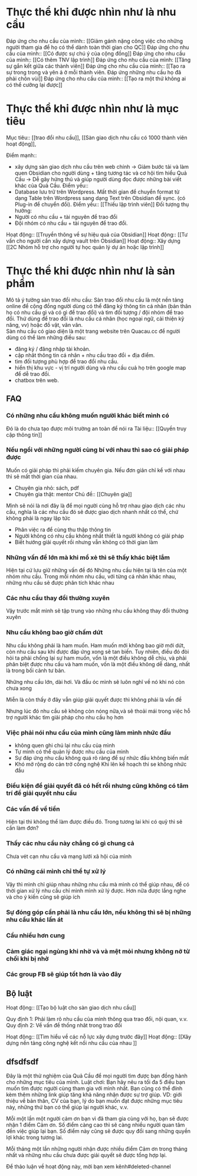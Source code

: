 # Thực thể khi được nhìn như là nhu cầu
Đáp ứng cho nhu cầu của mình:: [[Giảm gánh nặng công việc cho những người tham gia để họ có thể dành toàn thời gian cho QC]]
Đáp ứng cho nhu cầu của mình:: [[Có được sự chú ý của cộng đồng]]
Đáp ứng cho nhu cầu của mình:: [[Có thêm TNV lập trình]]
Đáp ứng cho nhu cầu của mình: [[Tăng sự gắn kết giữa các thành viên]]
Đáp ứng cho nhu cầu của mình:: [[Tạo ra sự trong trong và yên ả ở mỗi thành viên. Đáp ứng những nhu cầu họ đã phải chôn vùi]]
Đáp ứng cho nhu cầu của mình:: [[Tạo ra một thứ không ai có thể cưỡng lại được]]

# Thực thể khi được nhìn như là mục tiêu
Mục tiêu:: [[trao đổi nhu cầu]], [[Sàn giao dịch nhu cầu có 1000 thành viên hoạt động]], 

Điểm mạnh:: 
- xây dựng sàn giao dịch nhu cầu trên web chính → Giảm bước tải và làm quen Obsidian cho người dùng + tăng tương tác và cơ hội tìm hiểu Quả Cầu → Dễ gây hứng thú và giúp người dùng đọc được những bài viết khác của Quả Cầu.
Điểm yếu::
- Database lưu trữ trên Wordpress. Mất thời gian để chuyển format từ dạng Table trên Wordpress sang dạng Text trên Obsidian để sync. (có Plug-in để chuyển đổi). 
Điểm yếu:: [[Thiếu lập trình viên]]
Đối tượng thụ hưởng: 
- Người có nhu cầu + tài nguyên để trao đổi
- Đội nhóm có nhu cầu + tài nguyên để trao đổi.

Hoạt động:: [[Truyền thông về sự hiệu quả của Obsidian]]
Hoạt động:: [[Tư vấn cho người cần xây dựng vault trên Obsidian]]
Hoạt động:: Xây dựng [[2C Nhóm hỗ trợ cho người tự học quản lý dự án hoặc lập trình]]

# Thực thể khi được nhìn như là sản phẩm
Mô tả ý tưởng sàn trao đổi nhu cầu:
Sàn trao đổi nhu cầu là một nền tảng online để cộng đồng người dùng có thể đăng ký thông tin cá nhân (bản thân họ có nhu cầu gì và có gì để trao đổi) và tìm đối tượng / đội nhóm để trao đổi. Thứ dùng để trao đổi là nhu cầu cá nhân (học ngoại ngữ, cải thiện kỹ năng, vv) hoặc đồ vật, vân vân.  
Sàn nhu cầu có giao diện là một trang website trên Quacau.cc để người dùng có thể làm những điều sau:
- đăng ký / đăng nhập tài khoản.
- cập nhât thông tin cá nhân + nhu cầu trao đổi + địa điểm.
- tìm đối tượng phù hợp để trao đổi nhu cầu.
- hiển thị khu vực - vị trí người dùng và nhu cầu cuả họ trên google map để dễ trao đổi.
- chatbox trên web.

## FAQ
### Có những nhu cầu không muốn người khác biết mình có
Đó là do chưa tạo được môi trường an toàn để nói ra
Tài liệu:: [[Quyền truy cập thông tin]]
### Nếu ngồi với những người cùng bí với nhau thì sao có giải pháp được
Muốn có giải pháp thì phải kiếm chuyên gia. Nếu đơn giản chỉ kể với nhau thì sẽ mất thời gian của nhau. 

- Chuyên gia nhỏ: sách, pdf
- Chuyên gia thật: mentor
Chủ đề:: [[Chuyên gia]]

Mình sẽ nói là nơi đây là để mọi người cùng hỗ trợ nhau giao dịch các nhu cầu, nghĩa là các nhu cầu đó sẽ được giao dịch nhanh nhất có thể, chứ không phải là ngay lập tức

- Phân việc ra để cùng thu thập thông tin
- Người không có nhu cầu không nhất thiết là người không có giải pháp
- Biết hướng giải quyết rồi nhưng vẫn không có thời gian làm

### Những vấn đề lớn mà khi mổ xẻ thì sẽ thấy khác biệt lắm
Hiện tại cứ lưu giữ những vấn đề đó 
Những nhu cầu hiện tại là tên của một nhóm nhu cầu. Trong mỗi nhóm nhu cầu, với từng cá nhân khác nhau, những nhu cầu sẽ được phân tích khác nhau

### Các nhu cầu thay đổi thường xuyên
Vậy trước mắt mình sẽ tập trung vào những nhu cầu không thay đổi thường xuyên

### Nhu cầu không bao giờ chấm dứt
Nhu cầu không phải là ham muốn. Ham muốn mới không bao giờ mới dứt, còn nhu cầu sau khi được đáp ứng xong sẽ tan biến. Tuy nhiên, điều đó đòi hỏi ta phải chống lại sự ham muốn, vốn là một điều không dễ chịu, và phải phân biệt được nhu cầu và ham muốn, vốn là một điều không dễ dàng, nhất là trong bối cảnh tư bản.

Những nhu cầu lớn, dài hơi. Và đầu óc mình sẽ luôn nghĩ về nó khi nó còn chưa xong

Miễn là còn thấy ở đây vẫn giúp giải quyết được thì không phải là vấn đề

Nhưng lúc đó nhu cầu sẽ không còn nóng nữa,và sẽ thoải mái trong việc hỗ trợ người khác tìm giải pháp cho nhu cầu họ hơn
### Việc phải nói nhu cầu của mình cũng làm mình nhức đầu
- không quen ghi chú lại nhu cầu của mình
- Tự mình có thể quản lý được nhu cầu của mình
- Sự đáp ứng nhu cầu không quá rõ ràng để sự nhức đầu không biến mất
- Khó mở rộng do cản trở công nghệ
Khi lên kế hoạch thi se không nhức đầu

### Điều kiện để giải quyết đã có hết rồi nhưng cũng không có tâm trí để giải quyết nhu cầu

### Các vấn đề về tiền
Hiện tại thì không thể làm được điều đó. Trong tương lai khi có quỹ thì sẽ cần làm đơn? 

### Thấy các nhu cầu này chẳng có gì chung cả
Chưa vét cạn nhu cầu và mạng lưới xã hội của mình

### Có những cái mình chỉ thể tự xử lý
Vậy thì mình chỉ giúp nhau những nhu cầu mà mình có thể giúp nhau, để có thời gian xử lý nhu cầu chỉ mình mình xử lý được. Hơn nữa được lắng nghe và cho ý kiến cũng sẽ giúp ích

### Sự đóng góp cần phải là nhu cầu lớn, nếu không thì sẽ bị những nhu cầu khác lấn át


### Cầu nhiều hơn cung

### Cảm giác ngại ngùng khi nhờ vả và mệt mỏi nhưng không nỡ từ chối khi bị nhờ

### Các group FB sẽ giúp tốt hơn là vào đây

## Bộ luật
Hoạt động:: [[Tạo bộ luật cho sàn giao dịch nhu cầu]]

Quy định 1: Phải làm rõ nhu cầu của mình thông qua trao đổi, nội quan, v.v.
Quy định 2: Về vấn đề thống nhât trong trao đổi

Hoạt động:: [[Tìm hiểu về các nỗ lực xây dựng trước đây]]
Hoạt động:: [[Xây dựng nền tảng công nghệ kết nối nhu cầu của nhau ]]

## dfsdfsdf
Đây là một thử nghiệm của Quả Cầu để mọi người tìm được bạn đồng hành cho những mục tiêu của mình. Luật chơi: Bạn hãy nêu ra tối đa 5 điều bạn muốn tìm được người cùng tham gia với mình nhất. Bạn cũng có thể đính kèm thêm những link giúp tăng khả năng nhận được sự trợ giúp. VD: giới thiệu về bản thân, CV của bạn, lý do bạn muốn đạt được những mục tiêu này, những thứ bạn có thể giúp lại người khác, v.v. 

Mỗi một lần một người cảm ơn bạn vì đã tham gia cùng với họ, bạn sẽ được nhận 1 điểm Cảm ơn. Số điểm càng cao thì sẽ càng nhiều người quan tâm đến việc giúp lại bạn. Số điểm này cũng sẽ được quy đổi sang những quyền lợi khác trong tương lai. 

Mỗi tháng một lần những người nhận được nhiều điểm Cảm ơn trong tháng nhất và những nhu cầu chưa được giải quyết sẽ được tổng hợp lại. 

Để thảo luận về hoạt động này, mời bạn xem kênh#deleted-channel